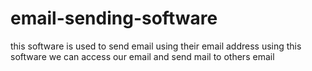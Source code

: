 # email-sending-software
this software is used to send email using their email address
using this software we can access our email and send mail to others email
